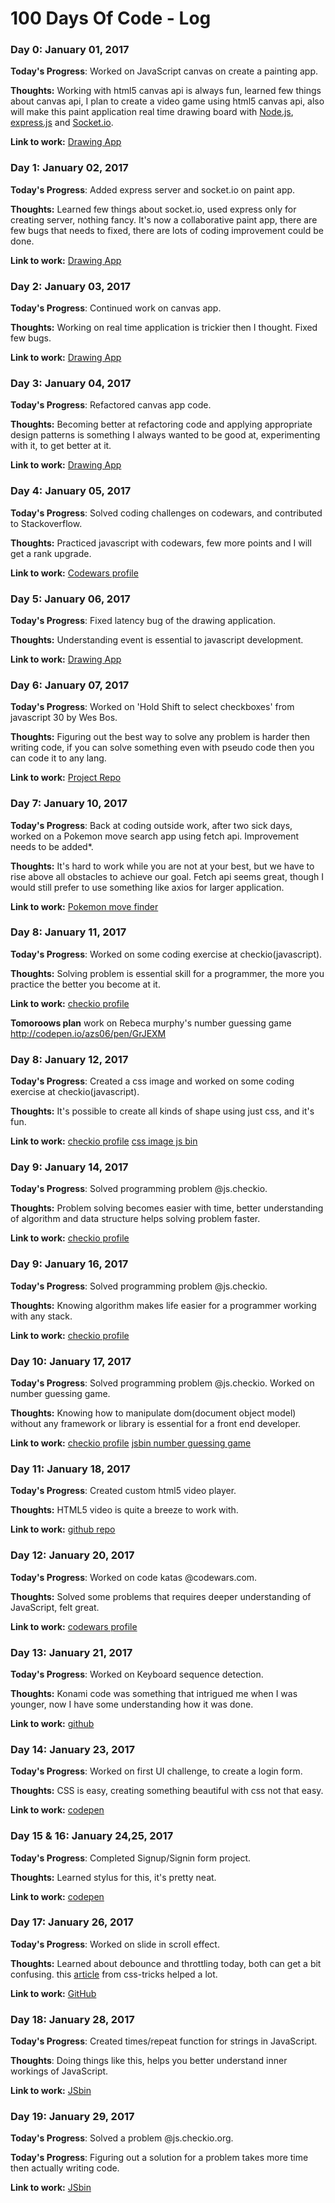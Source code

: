 # 100 Days Of Code - Log

### Day 0: January 01, 2017


**Today's Progress**: Worked on JavaScript canvas on create a painting app.

**Thoughts:** Working with html5 canvas api is always fun, learned few things about canvas api, I plan to create a video game using html5 canvas api, also will make this paint application real time drawing board with [Node.js](http://nodejs.org), [express.js](http://expressjs.com) and [Socket.io](http://socket.io).

**Link to work:** [Drawing App](https://github.com/azs06/JavaScript30)

### Day 1: January 02, 2017


**Today's Progress**: Added express server and socket.io on paint app.

**Thoughts:** Learned few things about socket.io, used express only for creating server, nothing fancy. It's now a collaborative paint app, there are few bugs that needs to fixed, there are lots of coding improvement could be done.

**Link to work:** [Drawing App](https://github.com/azs06/JavaScript30)

### Day 2: January 03, 2017


**Today's Progress**: Continued work on canvas app.

**Thoughts:** Working on real time application is trickier then I thought. Fixed few bugs.

**Link to work:** [Drawing App](https://github.com/azs06/JavaScript30)

### Day 3: January 04, 2017


**Today's Progress**: Refactored canvas app code.

**Thoughts:** Becoming better at refactoring code and applying appropriate design patterns is something I always wanted to be good at, experimenting with it, to get better at it.

**Link to work:** [Drawing App](https://github.com/azs06/JavaScript30)

### Day 4: January 05, 2017


**Today's Progress**: Solved coding challenges on codewars, and contributed to Stackoverflow.

**Thoughts:** Practiced javascript with codewars, few more points and I will get a rank upgrade.

**Link to work:** [Codewars profile](https://www.codewars.com/users/azs06)

### Day 5: January 06, 2017


**Today's Progress**: Fixed latency bug of the drawing application.

**Thoughts:** Understanding event is essential to javascript development.

**Link to work:** [Drawing App](https://github.com/azs06/JavaScript30/tree/master/08%20-%20Fun%20with%20HTML5%20Canavs)

### Day 6: January 07, 2017


**Today's Progress**: Worked on 'Hold Shift to select checkboxes' from javascript 30 by Wes Bos.

**Thoughts:** Figuring out the best way to solve any problem is harder then writing code, if you can solve something even with pseudo code then you can code it to any lang.

**Link to work:** [Project Repo](https://github.com/azs06/JavaScript30/tree/master/10%20-%20Hold%20Shift%20and%20Check%20Checkboxes)

### Day 7: January 10, 2017


**Today's Progress**: Back at coding outside work, after two sick days, worked on a Pokemon move search app using fetch api. Improvement needs to be added*.

**Thoughts:** It's hard to work while you are not at your best, but we have to rise above all obstacles to achieve our goal. Fetch api seems great, though I would still prefer to use something like axios for larger application.

**Link to work:** [Pokemon move finder](https://github.com/azs06/pokemon-move-finder)

### Day 8: January 11, 2017


**Today's Progress**: Worked on some coding exercise at checkio(javascript).

**Thoughts:** Solving problem is essential skill for a programmer, the more you practice the better you become at it.

**Link to work:** [checkio profile](https://js.checkio.org/user/azs06/)

**Tomoroows plan** work on Rebeca murphy's number guessing game
http://codepen.io/azs06/pen/GrJEXM

### Day 8: January 12, 2017


**Today's Progress**: Created a css image and worked on some coding exercise at checkio(javascript).

**Thoughts:** It's possible to create all kinds of shape using just css, and it's fun.

**Link to work:** [checkio profile](https://js.checkio.org/user/azs06/)
[css image js bin](https://jsbin.com/nusabot/3)

### Day 9: January 14, 2017


**Today's Progress**: Solved programming problem @js.checkio.

**Thoughts:** Problem solving becomes easier with time, better understanding of algorithm and data structure helps solving problem faster.

**Link to work:** [checkio profile](https://js.checkio.org/user/azs06/)

### Day 9: January 16, 2017


**Today's Progress**: Solved programming problem @js.checkio.

**Thoughts:** Knowing algorithm makes life easier for a programmer working with any stack.

**Link to work:** [checkio profile](https://js.checkio.org/user/azs06/)

### Day 10: January 17, 2017


**Today's Progress**: Solved programming problem @js.checkio. Worked on number guessing game.

**Thoughts:** Knowing how to manipulate dom(document object model) without any framework or library is essential for a front end developer.

**Link to work:** [checkio profile](https://js.checkio.org/user/azs06/) [jsbin number guessing game](https://jsbin.com/kutegir/edit?html,js,output)

### Day 11: January 18, 2017


**Today's Progress**: Created custom html5 video player.

**Thoughts:** HTML5 video is quite a breeze to work with.

**Link to work:** [github repo](https://github.com/azs06/JavaScript30/tree/master/11%20-%20Custom%20Video%20Player)

### Day 12: January 20, 2017


**Today's Progress**: Worked on code katas @codewars.com.

**Thoughts:** Solved some problems that requires deeper understanding of JavaScript, felt great.

**Link to work:** [codewars profile](https://www.codewars.com/users/azs06)

### Day 13: January 21, 2017


**Today's Progress**: Worked on Keyboard sequence detection.

**Thoughts:** Konami code was something that intrigued me when I was younger, now I have some understanding how it was done.

**Link to work:** [github](https://github.com/azs06/JavaScript30)

### Day 14: January 23, 2017


**Today's Progress**: Worked on first UI challenge, to create a login form.

**Thoughts:** CSS is easy, creating something beautiful with css not that easy.

**Link to work:** [codepen](http://codepen.io/azs06/pen/ygoGMZ)

### Day 15 & 16: January 24,25, 2017


**Today's Progress**: Completed Signup/Signin form project.

**Thoughts:** Learned stylus for this, it's pretty neat.

**Link to work:** [codepen](http://codepen.io/azs06/pen/ygoGMZ)

### Day 17: January 26, 2017


**Today's Progress**: Worked on slide in scroll effect.

**Thoughts:** Learned about debounce and throttling today, both can get a bit confusing. this [article](https://css-tricks.com/debouncing-throttling-explained-examples/) from css-tricks helped a lot.

**Link to work:** [GitHub](https://github.com/azs06/JavaScript30/)

### Day 18: January 28, 2017

**Today's Progress**: Created times/repeat function for strings in JavaScript.

**Thoughts**: Doing things like this, helps you better understand inner workings of JavaScript.

**Link to work:** [JSbin](https://jsbin.com/rozotu/edit?js,console)

### Day 19: January 29, 2017

**Today's Progress**: Solved a problem @js.checkio.org.

**Today's Progress**: Figuring out a solution for a problem takes more time then actually writing code.

**Link to work:** [JSbin](https://jsbin.com/cejahac/edit?html,js,console)
